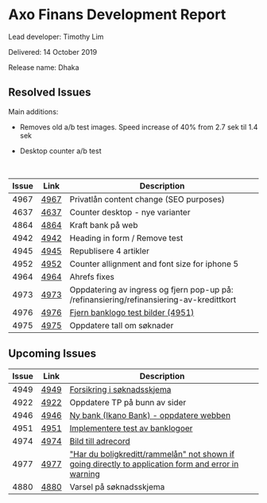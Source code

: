 # Axo Finans Development Report

Lead developer: Timothy Lim

Delivered: 14 October 2019

Release name: Dhaka



## Resolved Issues

Main additions:

- Removes old a/b test images. Speed increase of 40% from 2.7 sek til 1.4 sek

- Desktop counter a/b test

  ​                                  

| Issue    | Link | Description |
| ---- | ---- | --------------------------------- |
| 4967 | [4967](https://bugdar.axofinans.no/showreport.php?bugid=4967) | Privatlån content change (SEO purposes)                      |
| 4637 | [4637](https://bugdar.axofinans.no/showreport.php?bugid=4637) | Counter desktop - nye varianter                              |
| 4864 | [4864](https://bugdar.axofinans.no/showreport.php?bugid=4864) | Kraft bank på web                                            |
| 4942 | [4942](https://bugdar.axofinans.no/showreport.php?bugid=4942) | Heading in form / Remove test                                |
| 4945 | [4945](https://bugdar.axofinans.no/showreport.php?bugid=4945) | Republisere 4 artikler                                       |
| 4952 | [4952](https://bugdar.axofinans.no/showreport.php?bugid=4952) | Counter allignment and font size for iphone 5                |
| 4964 | [4964](https://bugdar.axofinans.no/showreport.php?bugid=4964) | Ahrefs fixes                                                 |
| 4973 | [4973](https://bugdar.axofinans.no/showreport.php?bugid=4973) | Oppdatering av ingress og fjern pop-up på: /refinansiering/refinansiering-av-kredittkort |
| 4976 | [4976](https://bugdar.axofinans.no/showreport.php?bugid=4976) | [Fjern banklogo test bilder (4951)](https://bugdar.axofinans.no/showreport.php?bugid=4976) |
| 4975 | [4975](https://bugdar.axofinans.no/showreport.php?bugid=4975) | Oppdatere tall om søknader                                   |












## Upcoming Issues

| Issue    | Link | Description |
| ---- | ---- | ------------------------------- |
| 4949 | [4949](https://bugdar.axofinans.no/showreport.php?bugid=4949) | [Forsikring i søknadsskjema](https://bugdar.axofinans.no/showreport.php?bugid=4949&hilight=) |
| 4922 | [4922](https://bugdar.axofinans.no/showreport.php?bugid=4922) | Oppdatere TP på bunn av sider                                |
| 4946 | [4946](https://bugdar.axofinans.no/showreport.php?bugid=4946) | [Ny bank (Ikano Bank) - oppdatere webben](https://bugdar.axofinans.no/showreport.php?bugid=4946&hilight=) |
| 4951 | [4951](https://bugdar.axofinans.no/showreport.php?bugid=4951) | [Implementere test av banklogoer](https://bugdar.axofinans.no/showreport.php?bugid=4951&hilight=) |
| 4974 | [4974](https://bugdar.axofinans.no/showreport.php?bugid=4974) | [Bild till adrecord](https://bugdar.axofinans.no/showreport.php?bugid=4974) |
| 4977 | [4977](https://bugdar.axofinans.no/showreport.php?bugid=4977) | ["Har du boligkreditt/rammelån" not shown if going directly to application form and error in warning](https://bugdar.axofinans.no/showreport.php?bugid=4977&hilight=) |
| 4880 | [4880](https://bugdar.axofinans.no/showreport.php?bugid=4880) | Varsel på søknadsskjema                                      |